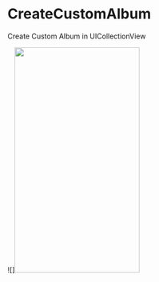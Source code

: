 # CreateCustomAlbum
Create Custom Album in UICollectionView

![]<img src = "https://user-images.githubusercontent.com/28393778/43570357-11ac9926-9675-11e8-9bc6-bc7d12bb9f26.gif" width="250" height="450"  />
